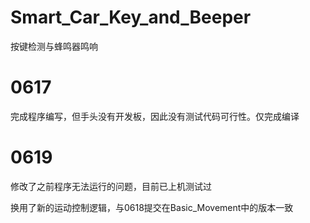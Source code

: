# Smart_Car_Key_and_Beeper
按键检测与蜂鸣器鸣响

# 0617
完成程序编写，但手头没有开发板，因此没有测试代码可行性。仅完成编译

# 0619
修改了之前程序无法运行的问题，目前已上机测试过

换用了新的运动控制逻辑，与0618提交在Basic_Movement中的版本一致